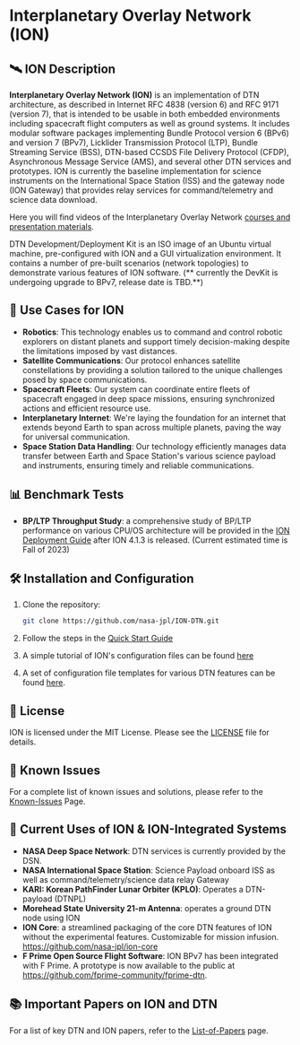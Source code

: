 # Interplanetary Overlay Network (ION)

## 🛰️ ION Description

**Interplanetary Overlay Network (ION)** is an implementation of DTN architecture, as described in Internet RFC 4838 (version 6) and RFC 9171 (version 7), that is intended to be usable in both embedded environments including spacecraft flight computers as well as ground systems. It includes modular software packages implementing Bundle Protocol version 6 (BPv6) and version 7 (BPv7), Licklider Transmission Protocol (LTP), Bundle Streaming Service (BSS), DTN-based CCSDS File Delivery Protocol (CFDP), Asynchronous Message Service (AMS), and several other DTN services and prototypes. ION is currently the baseline implementation for science instruments on the International Space Station (ISS) and the gateway node (ION Gateway) that provides relay services for command/telemetry and science data download.

Here you will find videos of the Interplanetary Overlay Network [courses and presentation materials](https://www.nasa.gov/directorates/heo/scan/engineering/technology/disruption_tolerant_networking_software_options_ion).

DTN Development/Deployment Kit is an ISO image of an Ubuntu virtual machine, pre-configured with ION and a GUI virtualization environment. It contains a number of pre-built scenarios (network topologies) to demonstrate various features of ION software. (** currently the DevKit is undergoing upgrade to BPv7, release date is TBD.**)

## 📡 Use Cases for ION

- **Robotics**: This technology enables us to command and control robotic explorers on distant planets and support timely decision-making despite the limitations imposed by vast distances.
- **Satellite Communications**: Our protocol enhances satellite constellations by providing a solution tailored to the unique challenges posed by space communications.
- **Spacecraft Fleets**: Our system can coordinate entire fleets of spacecraft engaged in deep space missions, ensuring synchronized actions and efficient resource use.
- **Interplanetary Internet**: We're laying the foundation for an internet that extends beyond Earth to span across multiple planets, paving the way for universal communication.
- **Space Station Data Handling**: Our technology efficiently manages data transfer between Earth and Space Station's various science payload and instruments, ensuring timely and reliable communications.

## 📊 Benchmark Tests

- **BP/LTP Throughput Study**: a comprehensive study of BP/LTP performance on various CPU/OS architecture will be provided in the [ION Deployment Guide](https://github.com/nasa-jpl/ION-DTN/blob/current/doc/ION%20Deployment%20Guide.pdf) after ION 4.1.3 is released. (Current estimated time is Fall of 2023)

## 🛠️ Installation and Configuration

1. Clone the repository:

   ```bash
   git clone https://github.com/nasa-jpl/ION-DTN.git
   ```
2. Follow the steps in the [Quick Start Guide](https://github.com/nasa-jpl/ION-DTN/wiki/ION-Quick-Start-Guide)
3. A simple tutorial of ION's configuration files can be found [here](https://github.com/nasa-jpl/ION-DTN/wiki/Basic-Configuration-File-Tutorial-%26-Examples)
4. A set of configuration file templates for various DTN features can be found [here](https://github.com/nasa-jpl/ION-DTN/wiki/ION-Config-File-Templates).

## 📜 License

ION is licensed under the MIT License. Please see the [LICENSE](LICENSE) file for details.

## 🐛 Known Issues

For a complete list of known issues and solutions, please refer to the [Known-Issues](https://github.com/nasa-jpl/ION-DTN/wiki/Known-Issues) Page.

## 🚀 Current Uses of ION & ION-Integrated Systems

- **NASA Deep Space Network**: DTN services is currently provided by the DSN.
- **NASA International Space Station**: Science Payload onboard ISS as well as command/telemetry/science data relay Gateway
- **KARI: Korean PathFinder Lunar Orbiter (KPLO)**: Operates a DTN-payload (DTNPL)
- **Morehead State University 21-m Antenna**: operates a ground DTN node using ION
- **ION Core**: a streamlined packaging of the core DTN features of ION without the experimental features. Customizable for mission infusion. https://github.com/nasa-jpl/ion-core
- **F Prime Open Source Flight Software**: ION BPv7 has been integrated with F Prime. A prototype is now available to the public at https://github.com/fprime-community/fprime-dtn.

## 📚 Important Papers on ION and DTN

For a list of key DTN and ION papers, refer to the [List-of-Papers](https://github.com/nasa-jpl/ION-DTN/wiki/List-of-Papers) page.
